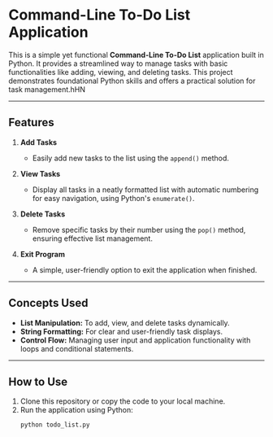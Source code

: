# Command-Line To-Do List Application

This is a simple yet functional **Command-Line To-Do List** application built in Python. It provides a streamlined way to manage tasks with basic functionalities like adding, viewing, and deleting tasks. This project demonstrates foundational Python skills and offers a practical solution for task management.hHN

---

## Features

1. **Add Tasks**  
   - Easily add new tasks to the list using the `append()` method.

2. **View Tasks**  
   - Display all tasks in a neatly formatted list with automatic numbering for easy navigation, using Python's `enumerate()`.

3. **Delete Tasks**  
   - Remove specific tasks by their number using the `pop()` method, ensuring effective list management.

4. **Exit Program**  
   - A simple, user-friendly option to exit the application when finished.

---

## Concepts Used

- **List Manipulation:** To add, view, and delete tasks dynamically.
- **String Formatting:** For clear and user-friendly task displays.
- **Control Flow:** Managing user input and application functionality with loops and conditional statements.

---

## How to Use

1. Clone this repository or copy the code to your local machine.
2. Run the application using Python:
   ```bash
   python todo_list.py

